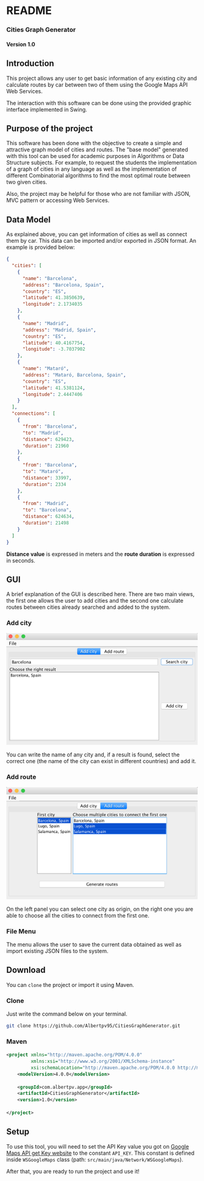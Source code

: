 # README

### Cities Graph Generator
#### Version 1.0

## Introduction

This project allows any user to get basic information of any existing city 
and calculate routes by car between two of them using the Google Maps API Web Services.
 
The interaction with this software can be done using the provided graphic interface
implemented in Swing.

## Purpose of the project

This software has been done with the objective to create a simple and attractive 
graph model of cities and routes. The "base model" generated with this tool can be used 
for academic purposes in Algorithms or Data Structure subjects. For example, to request
the students the implementation of a graph of cities in any language as well as the 
implementation of different Combinatorial algorithms to find the most optimal route
between two given cities.

Also, the project may be helpful for those who are not familiar with JSON, MVC pattern
or accessing Web Services.

## Data Model

As explained above, you can get information of cities as well as connect them 
by car. This data can be imported and/or exported in JSON format. An example is 
provided below:

```json
{
  "cities": [
    {
      "name": "Barcelona",
      "address": "Barcelona, Spain",
      "country": "ES",
      "latitude": 41.3850639,
      "longitude": 2.1734035
    },
    {
      "name": "Madrid",
      "address": "Madrid, Spain",
      "country": "ES",
      "latitude": 40.4167754,
      "longitude": -3.7037902
    },
    {
      "name": "Mataró",
      "address": "Mataró, Barcelona, Spain",
      "country": "ES",
      "latitude": 41.5381124,
      "longitude": 2.4447406
    }
  ],
  "connections": [
    {
      "from": "Barcelona",
      "to": "Madrid",
      "distance": 629423,
      "duration": 21960
    },
    {
      "from": "Barcelona",
      "to": "Mataró",
      "distance": 33997,
      "duration": 2334
    },
    {
      "from": "Madrid",
      "to": "Barcelona",
      "distance": 624634,
      "duration": 21498
    }
  ]
}
```

**Distance value** is expressed in meters and the **route duration** is expressed in seconds.

## GUI

A brief explanation of the GUI is described here. There are two main views,
the first one allows the user to add cities and the second one calculate 
routes between cities already searched and added to the system.

### Add city
![Add city panel](res/screen_add_city.png)

You can write the name of any city and, if a result is found, select the correct 
one (the name of the city can exist in different countries) and add it.

### Add route
![Add route panel](res/screen_add_route.png)

On the left panel you can select one city as origin, on the right one you are able
to choose all the cities to connect from the first one.

### File Menu

The menu allows the user to save the current data obtained as well as import
existing JSON files to the system. 

## Download

You can ```clone``` the project or import it using Maven.


### Clone

Just write the command below on your terminal.
```bash
git clone https://github.com/Albertpv95/CitiesGraphGenerator.git
```

### Maven
```xml
<project xmlns="http://maven.apache.org/POM/4.0.0"
         xmlns:xsi="http://www.w3.org/2001/XMLSchema-instance"
         xsi:schemaLocation="http://maven.apache.org/POM/4.0.0 http://maven.apache.org/xsd/maven-4.0.0.xsd">
    <modelVersion>4.0.0</modelVersion>

    <groupId>com.albertpv.app</groupId>
    <artifactId>CitiesGraphGenerator</artifactId>
    <version>1.0</version>

</project>
```

## Setup

To use this tool, you will need to set the API Key value you got on 
[Google Maps API get Key website](https://developers.google.com/maps/documentation/geocoding/get-api-key)
to the constant ```API_KEY```. This constant is defined inside ```WSGoogleMaps``` 
class (path: ```src/main/java/Network/WSGoogleMaps```). 

After that, you are ready to run the project and use it!